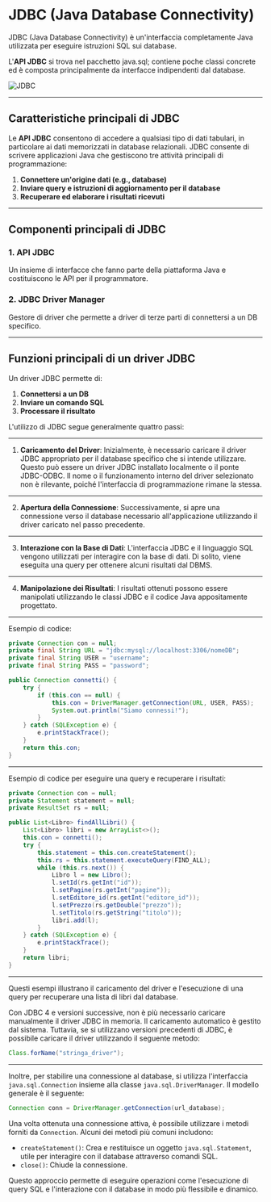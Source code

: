 # JDBC (Java Database Connectivity)

JDBC (Java Database Connectivity) è un'interfaccia completamente Java utilizzata per eseguire istruzioni SQL sui database.

L'**API JDBC** si trova nel pacchetto java.sql; contiene poche classi concrete ed è composta principalmente da interfacce indipendenti dal database.

![JDBC](https://raw.githubusercontent.com/maboglia/CorsoJava/master/appunti/img/Language/01_lang_base/02_classe_base/function.png)

---

## Caratteristiche principali di JDBC

Le **API JDBC** consentono di accedere a qualsiasi tipo di dati tabulari, in particolare ai dati memorizzati in database relazionali. JDBC consente di scrivere applicazioni Java che gestiscono tre attività principali di programmazione:

1. **Connettere un'origine dati (e.g., database)**
2. **Inviare query e istruzioni di aggiornamento per il database**
3. **Recuperare ed elaborare i risultati ricevuti**

---

## Componenti principali di JDBC

### 1. API JDBC

Un insieme di interfacce che fanno parte della piattaforma Java e costituiscono le API per il programmatore.

### 2. JDBC Driver Manager

Gestore di driver che permette a driver di terze parti di connettersi a un DB specifico.

---

## Funzioni principali di un driver JDBC

Un driver JDBC permette di:

1. **Connettersi a un DB**
2. **Inviare un comando SQL**
3. **Processare il risultato**

L'utilizzo di JDBC segue generalmente quattro passi:

---

1. **Caricamento del Driver**: Inizialmente, è necessario caricare il driver JDBC appropriato per il database specifico che si intende utilizzare. Questo può essere un driver JDBC installato localmente o il ponte JDBC-ODBC. Il nome o il funzionamento interno del driver selezionato non è rilevante, poiché l'interfaccia di programmazione rimane la stessa.

---

2. **Apertura della Connessione**: Successivamente, si apre una connessione verso il database necessario all'applicazione utilizzando il driver caricato nel passo precedente.

---

3. **Interazione con la Base di Dati**: L'interfaccia JDBC e il linguaggio SQL vengono utilizzati per interagire con la base di dati. Di solito, viene eseguita una query per ottenere alcuni risultati dal DBMS.

---

4. **Manipolazione dei Risultati**: I risultati ottenuti possono essere manipolati utilizzando le classi JDBC e il codice Java appositamente progettato.

---

Esempio di codice:

```java
private Connection con = null;
private final String URL = "jdbc:mysql://localhost:3306/nomeDB";
private final String USER = "username";
private final String PASS = "password";

public Connection connetti() {
    try {
        if (this.con == null) {
            this.con = DriverManager.getConnection(URL, USER, PASS);
            System.out.println("Siamo connessi!");
        }
    } catch (SQLException e) {
        e.printStackTrace();
    }
    return this.con;
}
```

---

Esempio di codice per eseguire una query e recuperare i risultati:

```java
private Connection con = null;
private Statement statement = null;
private ResultSet rs = null;

public List<Libro> findAllLibri() {
    List<Libro> libri = new ArrayList<>();
    this.con = connetti();
    try {
        this.statement = this.con.createStatement();
        this.rs = this.statement.executeQuery(FIND_ALL);
        while (this.rs.next()) {
            Libro l = new Libro();
            l.setId(rs.getInt("id"));
            l.setPagine(rs.getInt("pagine"));
            l.setEditore_id(rs.getInt("editore_id"));
            l.setPrezzo(rs.getDouble("prezzo"));
            l.setTitolo(rs.getString("titolo"));
            libri.add(l);
        }
    } catch (SQLException e) {
        e.printStackTrace();
    }
    return libri;
}
```

---

Questi esempi illustrano il caricamento del driver e l'esecuzione di una query per recuperare una lista di libri dal database.

Con JDBC 4 e versioni successive, non è più necessario caricare manualmente il driver JDBC in memoria. Il caricamento automatico è gestito dal sistema. Tuttavia, se si utilizzano versioni precedenti di JDBC, è possibile caricare il driver utilizzando il seguente metodo:

```java
Class.forName("stringa_driver");
```

---

Inoltre, per stabilire una connessione al database, si utilizza l'interfaccia `java.sql.Connection` insieme alla classe `java.sql.DriverManager`. Il modello generale è il seguente:

```java
Connection conn = DriverManager.getConnection(url_database);
```

Una volta ottenuta una connessione attiva, è possibile utilizzare i metodi forniti da `Connection`. Alcuni dei metodi più comuni includono:

- `createStatement()`: Crea e restituisce un oggetto `java.sql.Statement`, utile per interagire con il database attraverso comandi SQL.
- `close()`: Chiude la connessione.

Questo approccio permette di eseguire operazioni come l'esecuzione di query SQL e l'interazione con il database in modo più flessibile e dinamico.
